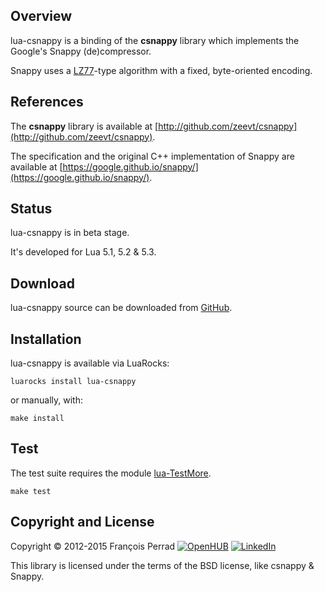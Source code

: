 
## Overview

lua-csnappy is a binding of the __csnappy__ library
which implements the Google's Snappy (de)compressor.

Snappy uses a [LZ77](http://en.wikipedia.org/wiki/LZ77_and_LZ78)-type
algorithm with a fixed, byte-oriented encoding.

## References

The __csnappy__ library is available
at [http://github.com/zeevt/csnappy](http://github.com/zeevt/csnappy).

The specification and the original C++ implementation of Snappy are available
at [https://google.github.io/snappy/](https://google.github.io/snappy/).

## Status

lua-csnappy is in beta stage.

It's developed for Lua 5.1, 5.2 & 5.3.

## Download

lua-csnappy source can be downloaded from
[GitHub](http://github.com/fperrad/lua-csnappy/releases/).

## Installation

lua-csnappy is available via LuaRocks:

    luarocks install lua-csnappy

or manually, with:

    make install

## Test

The test suite requires the module
[lua-TestMore](http://fperrad.github.io/lua-TestMore/).

    make test

## Copyright and License

Copyright © 2012-2015 François Perrad
[![OpenHUB](http://www.openhub.net/accounts/4780/widgets/account_rank.gif)](http://www.openhub.net/accounts/4780?ref=Rank)
[![LinkedIn](http://www.linkedin.com/img/webpromo/btn_liprofile_blue_80x15.gif)](http://www.linkedin.com/in/fperrad)

This library is licensed under the terms of the BSD license,
like csnappy & Snappy.
